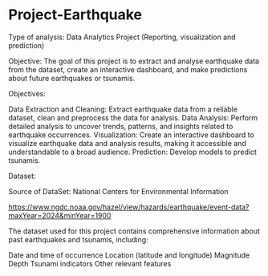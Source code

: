 # Project-Earthquake
                  
Type of analysis:
Data Analytics Project (Reporting, visualization and prediction)

Objective:
The goal of this project is to extract and analyse earthquake data from the dataset, create an interactive dashboard, and make predictions about future earthquakes or tsunamis. 

Objectives:

Data Extraction and Cleaning: Extract earthquake data from a reliable dataset, clean and preprocess the data for analysis.
Data Analysis: Perform detailed analysis to uncover trends, patterns, and insights related to earthquake occurrences.
Visualization: Create an interactive dashboard to visualize earthquake data and analysis results, making it accessible and understandable to a broad audience.
Prediction: Develop models to predict tsunamis.


Dataset:

Source of DataSet: National Centers for Environmental Information
                   
https://www.ngdc.noaa.gov/hazel/view/hazards/earthquake/event-data?maxYear=2024&minYear=1900 

The dataset used for this project contains comprehensive information about past earthquakes and tsunamis, including:

Date and time of occurrence
Location (latitude and longitude)
Magnitude
Depth
Tsunami indicators
Other relevant features

